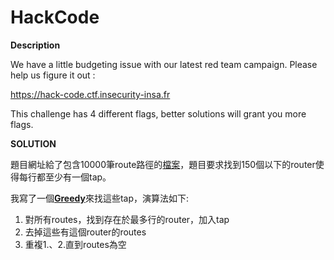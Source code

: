 # HackCode

__Description__

We have a little budgeting issue with our latest red team campaign. Please help us figure it out :

https://hack-code.ctf.insecurity-insa.fr

This challenge has 4 different flags, better solutions will grant you more flags.


__SOLUTION__

題目網址給了包含10000筆route路徑的[檔案](route.txt/)，題目要求找到150個以下的router使得每行都至少有一個tap。

我寫了一個[__Greedy__](route2.py/)來找這些tap，演算法如下:

1. 對所有routes，找到存在於最多行的router，加入tap
2. 去掉這些有這個router的routes
3. 重複1.、2.直到routes為空
